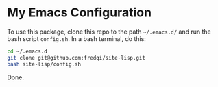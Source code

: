 # My Emacs Configuration

To use this package, clone this repo to the path `~/.emacs.d/` and run the bash script `config.sh`. In a bash terminal, do this:
```bash
cd ~/.emacs.d
git clone git@github.com:fredqi/site-lisp.git
bash site-lisp/config.sh
```

Done.